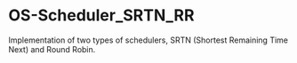 # OS-Scheduler_SRTN_RR
Implementation of two types of schedulers, SRTN (Shortest Remaining Time Next) and Round Robin.
